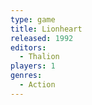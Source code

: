 ```yaml
---
type: game
title: Lionheart
released: 1992
editors: 
  - Thalion
players: 1
genres:
  - Action
---
```

